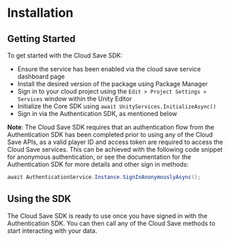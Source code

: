 # Installation

## Getting Started

To get started with the Cloud Save SDK:

* Ensure the service has been enabled via the cloud save service dashboard page
* Install the desired version of the package using Package Manager
* Sign in to your cloud project using the `Edit > Project Settings > Services` window within the Unity Editor
* Initialize the Core SDK using `await UnityServices.InitializeAsync()`
* Sign in via the Authentication SDK, as mentioned below

**Note**: The Cloud Save SDK requires that an authentication flow from the Authentication SDK has been completed prior to using any of the Cloud Save APIs, as a valid player ID and access token are required to access the Cloud Save services. This can be achieved with the following code snippet for anonymous authentication, or see the documentation for the Authentication SDK for more details and other sign in methods:

```cs
await AuthenticationService.Instance.SignInAnonymouslyAsync();
```

## Using the SDK

The Cloud Save SDK is ready to use once you have signed in with the Authentication SDK. You can then call any of the Cloud Save methods to start interacting with your data.
